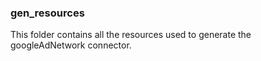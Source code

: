### gen_resources
This folder contains all the resources used to generate the googleAdNetwork connector.
